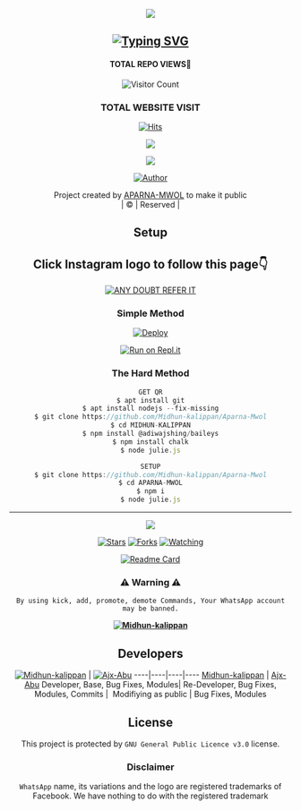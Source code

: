 <div align="center">
  <p align="center">
<img src=https://www.linkpicture.com/q/IMG_20220309_214151.jpg>
</p>

## [![Typing SVG](https://readme-typing-svg.herokuapp.com?font=Rockstar-ExtraBold&color=F33A6A&lines=WELCOME+TO+APARNA-MWOL+WA+BOT+REPO;CREATED+BY+MIDHUN-KALIPPAN+SIR;THIS+IS+A+USERBOT+PRIVATE+AND+PUBLIC+BOT;WITH+MORE+FEATHERS)](https://git.io/typing-svg)

 </a>
</p>

#### TOTAL REPO VIEWS📍
![Visitor Count](https://profile-counter.glitch.me/terror-boy/count.svg)
  
### TOTAL WEBSITE VISIT
  [![Hits](https://hits.seeyoufarm.com/api/count/incr/badge.svg?url=https%3A%2F%2Fwhitedevil-bot.yolasite.com&count_bg=%2379C83D&title_bg=%23030303&icon=webauthn.svg&icon_color=%23FFFAFA&title=WEBSITE+VISITORS&edge_flat=false)](https://whitedevil-bot.yolasite.com)


<div align="center">
  <p align="center">
<img src=https://www.linkpicture.com/q/IMG-20220309-WA0669.jpg>
</p>

<img src=https://i.ibb.co/s1CSFK7/ae6572d653ee04f78fc986bddd89d5b3.png>
</p>


  <p align="center">
<a href="https:"><img title="Author" src="https://img.shields.io/badge/Author--MIDHUN/APARNA-MWOL?color=blue&style=for-the-badge&logo=whatsapp"></a>
</p>
</div>
<p align="center">
Project created by <a href="https://github.com/Midhun-kalippan/Aparna-Mwol">APARNA-MWOL</a> to make it public
    <br>
       | © |
        Reserved |
    <br> 
</p>

## Setup
<div align="center"> 


## Click Instagram logo to follow this page👇

 [![ANY DOUBT REFER IT](https://i.imgur.com/j1x0HpA.jpeg)](https://instagram.com/_midhun_x3_)

  ### Simple Method
  
[![Deploy](https://www.herokucdn.com/deploy/button.svg)](https://heroku.com/deploy?template=https://github.com/Midhun-kalippan/Aparna-Mwol.git)



  
[![Run on Repl.it](https://repl.it/badge/github/quiec/whatsAlfa)](https://replit.com/@ABUOP1/AMRU-SER-QR?v=1)
  
### The Hard Method
```js
GET QR
$ apt install git
$ apt install nodejs --fix-missing
$ git clone https://github.com/Midhun-kalippan/Aparna-Mwol
$ cd MIDHUN-KALIPPAN
$ npm install @adiwajshing/baileys
$ npm install chalk
$ node julie.js
```
      
```js
SETUP
$ git clone https://github.com/Midhun-kalippan/Aparna-Mwol
$ cd APARNA-MWOL
$ npm i
$ node julie.js
```

----

  <p align="center">
  <a href="https://github.com/Midhun-kalippan/Aparna-Mwol">
    
<a href="https://github.com/Midhun-kalippan/followers">
<img src="https://img.shields.io/github/repo-size/cyberchekuthan/Kaztroserv1_v2?color=green&label=Repo%20total%20size&style=plastic">
<p align="center">
<a href="https://github.com/Midhun-kalippan/followers"
<img title="Followers" src="https://img.shields.io/github/followers/Aj-fx?color=blue&style=flat-square"></a>
<a href="https://github.com/Midhun-kalippan/Aparna-Mwol/stargazers/"><img title="Stars" src="https://img.shields.io/github/stars/Midhun-kalippan/Aparna-Mwol?color=blue&style=flat-square"></a>
<a href="https://github.com/Midhun-kalippan/Aparna-Mwol/network/members"><img title="Forks" src="https://img.shields.io/github/forks/Midhun-kalippan/Aparna-Mwol?color=blue&style=flat-square"></a>
<a href="https://github.com/Midhun-kalippan/Aparna-Mwol/watchers"><img title="Watching" src="https://img.shields.io/github/watchers/Midhun-kalippan/Aparna-Mwol?label=Watchers&color=blue&style=flat-square"></a>
</p>

       
  [![Readme Card](https://github-readme-stats.vercel.app/api/pin/?username=Midhun-kalippan&repo=AMRU-ser&theme=nightowl)](https://github.com/Midhun-kalippan/Aparna-Mwol)
  </div>
    
### ⚠ Warning ⚠

```
By using kick, add, promote, demote Commands, Your WhatsApp account may be banned.

```
**[![Midhun-kalippan](https://raw.githubusercontent.com/rodrigograca31/rodrigograca31/master/matrix.svg)](http://wa.me/917025631103?text=Can%20you%20help%20bro)**

## Developers
  <div align="center">
    
  [![Midhun-kalippan](https://github.com/Midhun-kalippan.png?size=100)](https://github.com/Midhun-kalippan) | [![Ajx-Abu](https://github.com/Ajx-Abu.png?size=100)](https://github.com/Ajx-Abu) 
----|----|----|----
[Midhun-kalippan](https://github.com/Midhun-kalippan) | [Ajx-Abu](https://github.com/Ajx-Abu)
Developer, Base, Bug Fixes, Modules| Re-Developer, Bug Fixes, Modules, Commits |  Modifiying  as   public | Bug Fixes, Modules 
  </div>
    


## License
This project is protected by `GNU General Public Licence v3.0` license.

### Disclaimer
`WhatsApp` name, its variations and the logo are registered trademarks of Facebook. We have nothing to do with the registered trademark

